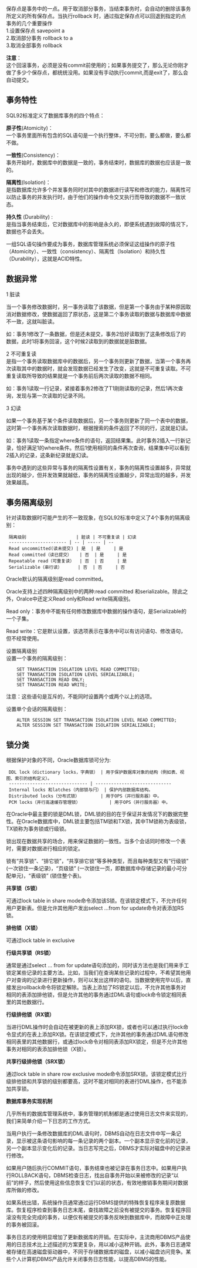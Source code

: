  保存点是事务中的一点。用于取消部分事务，当结束事务时，会自动的删除该事务所定义的所有保存点。当执行rollback 时，通过指定保存点可以回退到指定的点   
 事务的几个重要操作   
 1.设置保存点 savepoint a   
 2.取消部分事务 rollback to a   
 3.取消全部事务 rollback

 **注意**：   
 这个回滚事务，必须是没有commit前使用的；如果事务提交了，那么无论你刚才做了多少个保存点，都统统没用。如果没有手动执行commit,而是exit了，那么会自动提交。

 
## 事务特性

 SQL92标准定义了数据库事务的四个特点：

 **原子性**(Atomicity)：   
 一个事务里面所有包含的SQL语句是一个执行整体，不可分割，要么都做，要么都不做。

 **一致性**(Consistency)：   
 事务开始时，数据库中的数据是一致的，事务结束时，数据库的数据也应该是一致的。

 **隔离性**(Isolation)：   
 是指数据库允许多个并发事务同时对其中的数据进行读写和修改的能力，隔离性可以防止事务的并发执行时，由于他们的操作命令交叉执行而导致的数据不一致状态。

 **持久性** (Durability) :   
 是指当事务结束后，它对数据库中的影响是永久的，即便系统遇到故障的情况下，数据也不会丢失。

 一组SQL语句操作要成为事务，数据库管理系统必须保证这组操作的原子性（Atomicity）、一致性（consistency）、隔离性（Isolation）和持久性（Durability），这就是ACID特性。

 
## 数据异常

 1 脏读

 当一个事务修改数据时，另一事务读取了该数据，但是第一个事务由于某种原因取消对数据修改，使数据返回了原状态，这是第二个事务读取的数据与数据库中数据不一致，这就叫脏读。

 如：事务1修改了一条数据，但是还未提交，事务2恰好读取到了这条修改后了的数据，此时1将事务回滚，这个时候2读取到的数据就是脏数据。

 2 不可重复读   
 是指一个事务读取数据库中的数据后，另一个事务则更新了数据，当第一个事务再次读取其中的数据时，就会发现数据已经发生了改变，这就是不可重复读取。不可重复读取所导致的结果就是一个事务前后两次读取的数据不相同。

 如：事务1读取一行记录，紧接着事务2修改了T1刚刚读取的记录，然后1再次查询，发现与第一次读取的记录不同。

 3 幻读

 如果一个事务基于某个条件读取数据后，另一个事务则更新了同一个表中的数据，这时第一个事务再次读取数据时，根据搜索的条件返回了不同的行，这就是幻读。

 如：事务1读取一条指定where条件的语句，返回结果集。此时事务2插入一行新记录，恰好满足1的where条件。然后1使用相同的条件再次查询，结果集中可以看到2插入的记录，这条新纪录就是幻读。

 事务中遇到的这些异常与事务的隔离性设置有关，事务的隔离性设置越多，异常就出现的越少，但并发效果就越低，事务的隔离性设置越少，异常出现的越多，并发效果越高。

 
## 事务隔离级别

 针对读取数据时可能产生的不一致现象，在SQL92标准中定义了4个事务的隔离级别：

 
     隔离级别                   | 脏读 | 不可重复读 | 幻读
     ---------------------- | -- | ----- | -- 
     Read uncommitted(读未提交) | 是  | 是     | 是 
     Read committed（读已提交）   | 否  | 是     | 是 
     Repeatable read（可重复读）  | 否  | 否     | 是 
     Serializable（串行读）      | 否  | 否     | 否 

 Oracle默认的隔离级别是read committed。

 Oracle支持上述四种隔离级别中的两种:read committed 和serializable。除此之外，Oralce中还定义Read only和Read write隔离级别。

 Read only：事务中不能有任何修改数据库中数据的操作语句，是Serializable的一个子集。

 Read write：它是默认设置，该选项表示在事务中可以有访问语句、修改语句，但不经常使用。

 设置隔离级别   
 设置一个事务的隔离级别：

 
```
    SET TRANSACTION ISOLATION LEVEL READ COMMITTED;
    SET TRANSACTION ISOLATION LEVEL SERIALIZABLE;
    SET TRANSACTION READ ONLY;
    SET TRANSACTION READ WRITE;
```
 注意：这些语句是互斥的，不能同时设置两个或两个以上的选项。

 设置单个会话的隔离级别：

 
```
    ALTER SESSION SET TRANSACTION ISOLATION LEVEL READ COMMITTED;
    ALTER SESSION SET TRANSACTION ISOLATION SERIALIZABLE;
```
 
## 锁分类

 根据保护对象的不同，Oracle数据库锁可分为:

 
     DDL lock（dictionary locks，字典锁） | 用于保护数据库对象的结构（例如表、视图、索引的结构定义）。
     ------------------------------ | ----------------------------- 
     Internal locks 和latches（内部锁与闩） | 保护内部数据库结构。                   
     Distributed locks（分布式锁）        | 用于OPS（并行服务器）中。               
     PCM locks（并行高速缓存管理锁）           | 用于OPS（并行服务器）中。               

 在Oracle中最主要的锁是DML锁，DML锁的目的在于保证并发情况下的数据完整性。在Oracle数据库中，DML锁主要包括TM锁和TX锁，其中TM锁称为表级锁，TX锁称为事务锁或行级锁。

 锁出现在数据共享的场合，用来保证数据的一致性。当多个会话同时修改一个表时，需要对数据进行相应的锁定。

 锁有“共享锁”、“排它锁”，“共享排它锁”等多种类型，而且每种类型又有“行级锁” (一次锁住一条记录)，“页级锁” (一次锁住一页，即数据库中存储记录的最小可分配单元)，“表级锁” (锁住整个表)。

 **共享锁（S锁）**

 可通过lock table in share mode命令添加该S锁。在该锁定模式下，不允许任何用户更新表。但是允许其他用户发出select …from for update命令对表添加RS锁。

 **排他锁（X锁）**

 可通过lock table in exclusive

 **行级共享锁（RS锁）**

 通常是通过select … from for update语句添加的，同时该方法也是我们用来手工锁定某些记录的主要方法。比如，当我们在查询某些记录的过程中，不希望其他用户对查询的记录进行更新操作，则可以发出这样的语句。当数据使用完毕以后，直接发出rollback命令将锁定解除。当表上添加了RS锁定以后，不允许其他事务对相同的表添加排他锁，但是允许其他的事务通过DML语句或lock命令锁定相同表里的其他数据行。

 **行级排他锁（RX锁）**

 当进行DML操作时会自动在被更新的表上添加RX锁，或者也可以通过执行lock命令显式的在表上添加RX锁。在该锁定模式下，允许其他的事务通过DML语句修改相同表里的其他数据行，或通过lock命令对相同表添加RX锁定，但是不允许其他事务对相同的表添加排他锁（X锁）。

 **共享行级排他锁（SRX锁）**

 通过lock table in share row exclusive mode命令添加SRX锁。该锁定模式比行级排他锁和共享锁的级别都要高，这时不能对相同的表进行DML操作，也不能添加共享锁。

 **数据库事务实现机制**

 几乎所有的数据库管理系统中，事务管理的机制都是通过使用日志文件来实现的，我们来简单介绍一下日志的工作方式。

 当用户执行一条修改数据库的DML语句时，DBMS自动在日志文件中写一条记录，显示被这条语句影响的每一条记录的两个副本。一个副本显示变化前的记录，另一个副本显示变化后的记录。当日志写完之后，DBMS才实际对磁盘中的记录进行修改。

 如果用户随后执行COMMIT语句，事务结束也被记录在事务日志中。如果用户执行ROLLBACK语句，DBMS检查日志，找出自事务开始以来被修改的记录“以前”的样子，然后使用这些信息恢复它们以前的状态，有效地撤销事务期间对数据库所做的修改。

 如果系统出错，系统操作员通常通过运行DBMS提供的特殊恢复程序来复原数据库。恢复程序检查到事务日志末尾，查找故障之前没有被提交的事务。恢复程序回滚没有完全完成的事务，以便仅有被提交的事务反映到数据库中，而故障中正处理的事务被回滚。

 事务日志的使用明显增加了更新数据库的开销。在实际中，主流商用DBMS产品使用的日志技术比上述描述的方案更复杂，用以减小这种开销。此外，事务日志通常被存储在高速磁盘驱动器中，不同于存储数据库的磁盘，以减小磁盘访问竞争。某些个人计算机DBMS产品允许关闭事务日志性能，以提高DBMS的性能。

   
  